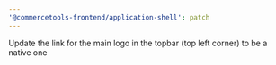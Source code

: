 ```yaml
---
'@commercetools-frontend/application-shell': patch
---
```


Update the link for the main logo in the topbar (top left corner) to be a native one
